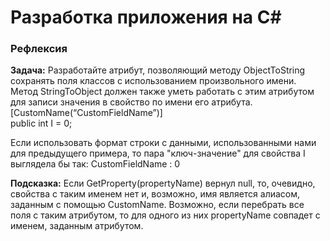 # Разработка приложения на C#

### Рефлексия

**Задача:** Разработайте атрибут, позволяющий методу ObjectToString сохранять поля классов с использованием произвольного имени. Метод StringToObject должен также уметь работать с этим атрибутом для записи значения в свойство по имени его атрибута.
[CustomName(“CustomFieldName”)]  
public int I = 0;  

Если использовать формат строки с данными, использованными нами для предыдущего примера, то пара "ключ-значение" для свойства I выглядела бы так:
CustomFieldName : 0  

**Подсказка:** Если GetProperty(propertyName) вернул null, то, очевидно, свойства с таким именем нет и, возможно, имя является алиасом, заданным с помощью CustomName. Возможно, если перебрать все поля с таким атрибутом, то для одного из них propertyName совпадет с именем, заданным атрибутом.
